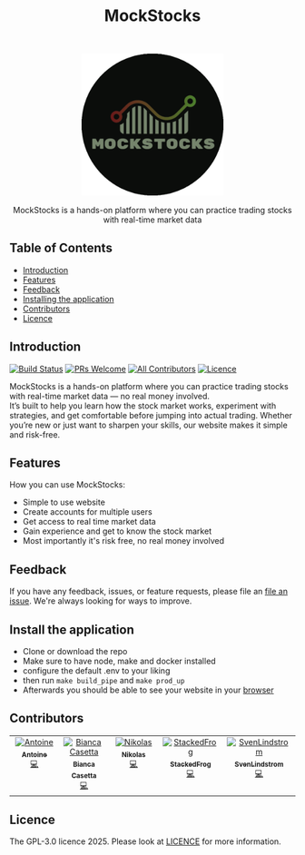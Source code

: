 
<h1 align="center"> MockStocks </h1> <br>
<p align="center">
<a href="https://github.com/StackedFrog/StackedStocks">
<img alt="MockStocks" title="MockStocks" src="https://github.com/StackedFrog/MockStocks/blob/main/frontend/public/mockstocks-round.png?raw=true" width="250">
</a>

</p>
<p align="center">
MockStocks is a hands-on platform where you can practice trading stocks with real-time market data
</p>

<!--p align="center">
<a href="Link to an appstore">
<img alt="Get it on an appstore" title="Appstore" src="appstoreimagelink" width="140">
</a>
</p-->

## Table of Contents

- [Introduction](#introduction)
- [Features](#features)
- [Feedback](#feedback)
- [Installing the application](#install-the-application)
- [Contributors](#contributors)
- [Licence](#licence)

## Introduction

[![Build Status](https://img.shields.io/github/actions/workflow/status/StackedFrog/StackedStocks/rust.yml
)](https://github.com/StackedFrog/StackedStocks/actions/workflows/rust.yml)
[![PRs Welcome](https://img.shields.io/badge/PRs-welcome-brightgreen.svg?style=flat-square)](http://makeapullrequest.com)
[![All Contributors](https://img.shields.io/github/all-contributors/StackedFrog/StackedStocks
)](#contributors)
[![Licence](https://img.shields.io/github/license/SchwarzNikolas/RootReflect
)](https://github.com/StackedFrog/StackedStocks/blob/main/LICENSE)


MockStocks is a hands-on platform where you can practice trading stocks with real-time market data — no real money involved.    
It’s built to help you learn how the stock market works, experiment with strategies, and get comfortable before jumping into actual trading.
Whether you’re new or just want to sharpen your skills, our website makes it simple and risk-free.

<!-- <p align="center"> -->
<!-- <img src = "overwiew image" width=350> -->
</p-->

## Features

How you can use MockStocks:

* Simple to use website
* Create accounts for multiple users
* Get access to real time market data
* Gain experience and get to know the stock market
* Most importantly it's risk free, no real money involved

<p align="center">
<!-- <img src = "" width=700> -->
</p>

## Feedback

If you have any feedback, issues, or feature requests, please file an [file an issue](https://github.com/StackedFrog/StackedStocks/issues/new). We're always looking for ways to improve.

## Install the application

- Clone or download the repo
- Make sure to have node, make and docker installed
- configure the default .env to your liking
- then run `make build_pipe` and `make prod_up`
- Afterwards you should be able to see your website in your [browser](http://localhost:4001)

## Contributors

<!-- ALL-CONTRIBUTORS-LIST:START - Do not remove or modify this section -->
<!-- prettier-ignore-start -->
<!-- markdownlint-disable -->
<table>
  <tbody>
    <tr>
      <td align="center" valign="top" width="14.28%"><a href="https://github.com/tableba"><img src="https://avatars.githubusercontent.com/u/143651768?v=4?s=100" width="100px;" alt="Antoine"/><br /><sub><b>Antoine</b></sub></a><br /><a href="https://github.com/StackedFrog/MockStocks/commits?author=tableba" title="Code">💻</a></td>
      <td align="center" valign="top" width="14.28%"><a href="https://github.com/biancacasetta"><img src="https://avatars.githubusercontent.com/u/86834800?v=4?s=100" width="100px;" alt="Bianca Casetta"/><br /><sub><b>Bianca Casetta</b></sub></a><br /><a href="https://github.com/StackedFrog/MockStocks/commits?author=biancacasetta" title="Code">💻</a></td>
      <td align="center" valign="top" width="14.28%"><a href="https://github.com/SchwarzNikolas"><img src="https://avatars.githubusercontent.com/u/71844580?v=4?s=100" width="100px;" alt="Nikolas"/><br /><sub><b>Nikolas</b></sub></a><br /><a href="https://github.com/StackedFrog/MockStocks/commits?author=SchwarzNikolas" title="Code">💻</a></td>
      <td align="center" valign="top" width="14.28%"><a href="https://github.com/StackedFrog"><img src="https://avatars.githubusercontent.com/u/147399576?v=4?s=100" width="100px;" alt="StackedFrog"/><br /><sub><b>StackedFrog</b></sub></a><br /><a href="https://github.com/StackedFrog/MockStocks/commits?author=StackedFrog" title="Code">💻</a></td>
      <td align="center" valign="top" width="14.28%"><a href="https://github.com/SvenLindstrom"><img src="https://avatars.githubusercontent.com/u/157505827?v=4?s=100" width="100px;" alt="SvenLindstrom"/><br /><sub><b>SvenLindstrom</b></sub></a><br /><a href="https://github.com/StackedFrog/MockStocks/commits?author=SvenLindstrom" title="Code">💻</a></td>
    </tr>
  </tbody>
</table>

<!-- markdownlint-restore -->
<!-- prettier-ignore-end -->

<!-- ALL-CONTRIBUTORS-LIST:END -->

## Licence

The GPL-3.0 licence 2025. Please look at [LICENCE](https://github.com/StackedFrog/StackedStocks/blob/main/LICENSE) for more information.
